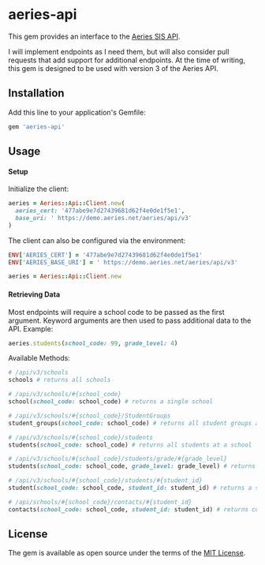 aeries-api
==========

This gem provides an interface to the [Aeries SIS API](https://support.aeries.com/support/solutions/articles/14000077926-aeries-api-full-documentation).

I will implement endpoints as I need them, but will also consider pull requests that add support for additional endpoints. At the time of writing, this gem is designed to be used with version 3 of the Aeries API.

Installation
------------

Add this line to your application's Gemfile:

```ruby
gem 'aeries-api'
```

Usage
-----

#### Setup

Initialize the client:

```ruby
aeries = Aeries::Api::Client.new(
  aeries_cert: '477abe9e7d27439681d62f4e0de1f5e1',
  base_uri: ' https://demo.aeries.net/aeries/api/v3'
)
```

The client can also be configured via the environment:

```ruby
ENV['AERIES_CERT'] = '477abe9e7d27439681d62f4e0de1f5e1'
ENV['AERIES_BASE_URI'] = ' https://demo.aeries.net/aeries/api/v3'

aeries = Aeries::Api::Client.new
```

#### Retrieving Data

Most endpoints will require a school code to be passed as the first argument. Keyword arguments are then used to pass additional data to the API. Example:

```ruby
aeries.students(school_code: 99, grade_level: 4)
```

Available Methods:

```ruby
# /api/v3/schools
schools # returns all schools

# /api/v3/schools/#{school_code}
school(school_code: school_code) # returns a single school

# /api/v3/schools/#{school_code}/StudentGroups
student_groups(school_code: school_code) # returns all student groups at a school

# /api/v3/schools/#{school_code}/students
students(school_code: school_code) # returns all students at a school

# /api/v3/schools/#{school_code}/students/grade/#{grade_level}
students(school_code: school_code, grade_level: grade_level) # returns students in a specific grade level

# /api/v3/schools/#{school_code}/students/#{student_id}
student(school_code: school_code, student_id: student_id) # returns a single student

# /api/schools/#{school_code}/contacts/#{student_id}
contacts(school_code: school_code, student_id: student_id) # returns contacts for a student
```

License
-------

The gem is available as open source under the terms of the [MIT License](https://opensource.org/licenses/MIT).
